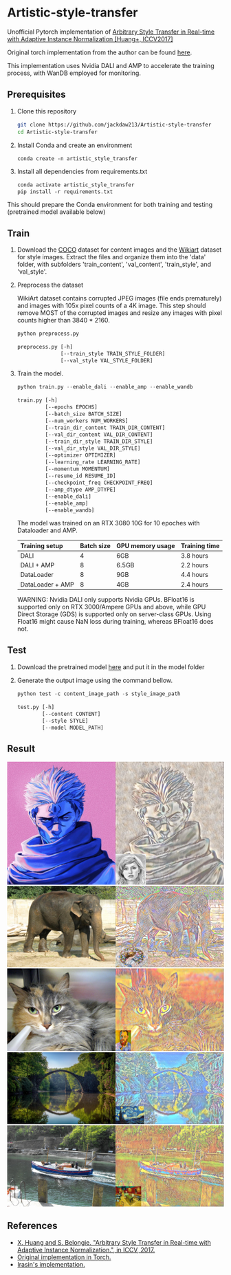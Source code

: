 # Artistic-style-transfer
Unofficial Pytorch implementation of [Arbitrary Style Transfer in Real-time with Adaptive Instance Normalization [Huang+, ICCV2017]](http://openaccess.thecvf.com/content_ICCV_2017/papers/Huang_Arbitrary_Style_Transfer_ICCV_2017_paper.pdf)

Original torch implementation from the author can be found [here](https://github.com/xunhuang1995/AdaIN-style).

This implementation uses Nvidia DALI and AMP to accelerate the training process, with WanDB employed for monitoring.

## Prerequisites

1. Clone this repository 

   ```bash
   git clone https://github.com/jackdaw213/Artistic-style-transfer
   cd Artistic-style-transfer
   ```
2. Install Conda and create an environment
    ```shell
    conda create -n artistic_style_transfer
    ```
3. Install all dependencies from requirements.txt
    ```shell
    conda activate artistic_style_transfer
    pip install -r requirements.txt
    ```
This should prepare the Conda environment for both training and testing (pretrained model available below)

## Train

1. Download the [COCO](https://github.com/nightrome/cocostuff) dataset for content images and the [Wikiart](https://www.kaggle.com/c/painter-by-numbers) dataset for style images. Extract the files and organize them into the 'data' folder, with subfolders 'train_content', 'val_content', 'train_style', and 'val_style'.

2. Preprocess the dataset

    WikiArt dataset contains corrupted JPEG images (file ends prematurely) and images with 105x pixel counts of a 4K image. This step should remove MOST of the corrupted images and resize any images with pixel counts higher than 3840 * 2160.

    ```python
    python preprocess.py
    ```

    ```
    preprocess.py [-h]
                  [--train_style TRAIN_STYLE_FOLDER]
                  [--val_style VAL_STYLE_FOLDER]
    ```
3. Train the model.

    ```python
    python train.py --enable_dali --enable_amp --enable_wandb
    ```

    ```
    train.py [-h]
             [--epochs EPOCHS]
             [--batch_size BATCH_SIZE]
             [--num_workers NUM_WORKERS]
             [--train_dir_content TRAIN_DIR_CONTENT]
             [--val_dir_content VAL_DIR_CONTENT]
             [--train_dir_style TRAIN_DIR_STYLE]
             [--val_dir_style VAL_DIR_STYLE]
             [--optimizer OPTIMIZER]
             [--learning_rate LEARNING_RATE]
             [--momentum MOMENTUM]
             [--resume_id RESUME_ID]
             [--checkpoint_freq CHECKPOINT_FREQ]
             [--amp_dtype AMP_DTYPE]
             [--enable_dali]
             [--enable_amp]
             [--enable_wandb]
    ```

    The model was trained on an RTX 3080 10G for 10 epoches with Dataloader and AMP.

    | Training setup      | Batch size | GPU memory usage | Training time |
    |---------------------|------------|------------------|---------------|
    | DALI                | 4          | 6GB              | 3.8 hours     |
    | DALI + AMP          | 8          | 6.5GB            | 2.2 hours     |
    | DataLoader          | 8          | 9GB              | 4.4 hours     |
    | DataLoader + AMP    | 8          | 4GB              | 2.4 hours     |

    WARNING: Nvidia DALI only supports Nvidia GPUs. BFloat16 is supported only on RTX 3000/Ampere GPUs and above, while GPU Direct Storage (GDS) is supported only on server-class GPUs. Using Float16 might cause NaN loss during training, whereas BFloat16 does not.

    

## Test

1. Download the pretrained model [here](https://drive.google.com/file/d/1m3izs7WCyKVY0hbAER7q4F6OjNPcJZyV/view?usp=sharing) and put it in the model folder

2. Generate the output image using the command bellow.

    ```python
    python test -c content_image_path -s style_image_path
    ```

    ```
    test.py [-h] 
            [--content CONTENT] 
            [--style STYLE]
            [--model MODEL_PATH] 
    ```

## Result

![image](https://github.com/jackdaw213/Artistic-style-transfer/blob/master/img/comp.jpg)
![image](https://github.com/jackdaw213/Artistic-style-transfer/blob/master/img/comp1.jpg)
![image](https://github.com/jackdaw213/Artistic-style-transfer/blob/master/img/comp2.jpg)
![image](https://github.com/jackdaw213/Artistic-style-transfer/blob/master/img/comp3.jpg)
![image](https://github.com/jackdaw213/Artistic-style-transfer/blob/master/img/comp5.jpg)

## References

- [X. Huang and S. Belongie. "Arbitrary Style Transfer in Real-time with Adaptive Instance Normalization.", in ICCV, 2017.](http://openaccess.thecvf.com/content_ICCV_2017/papers/Huang_Arbitrary_Style_Transfer_ICCV_2017_paper.pdf)
- [Original implementation in Torch.](https://github.com/xunhuang1995/AdaIN-style) 
- [Irasin's implementation.](https://github.com/irasin/Pytorch_AdaIN)


